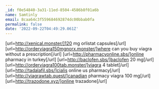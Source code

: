 ```yaml
---
_id: f0e54840-3a31-11ed-8504-4586b8f01a6b
name: Samtinly
email: 8caa64c3f559684692874dc00bbab0fa
permalink: false
date: '2022-09-22T04:49:29.061Z'
---
```

[url=http://xenical.monster/]120 mg orlistat capsules[/url] [url=http://orderviagra150mgnorx.monster/]where can you buy viagra without a prescription[/url] [url=http://pharmacyonline.sbs/]online pharmacy in turkey[/url] [url=http://baclofen.sbs/]baclofen 20 mg[/url] [url=http://orderviagra100tab.monster/]viagra 4 tablet[/url] [url=http://tadalafil.sbs/]cialis online us pharmacy[/url] [url=http://viagrawtab.quest/]canadian pharmacy viagra 100 mg[/url] [url=http://trazodone.xyz/]online trazadone[/url]
